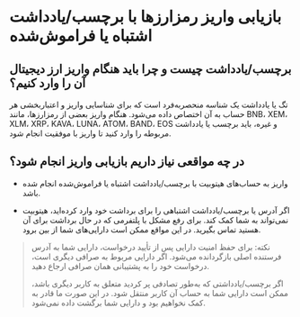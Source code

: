 # بازیابی واریز رمزارزها با برچسب/یادداشت اشتباه یا فراموش‌شده

## برچسب/یادداشت چیست و چرا باید هنگام واریز ارز دیجیتال آن را وارد کنیم؟

تگ یا یادداشت یک شناسه منحصربه‌فرد است که برای شناسایی واریز و اعتباربخشی هر حساب به آن اختصاص داده می‌شود. هنگام واریز بعضی از رمزارزها، مانند BNB، XEM، XLM، XRP، KAVA، LUNA، ATOM، BAND، EOS و غیره، باید برچسب یا یادداشت مربوطه را وارد کنید تا واریز با موفقیت انجام شود.

## در چه مواقعی نیاز داریم بازیابی واریز انجام شود؟

-	واریز به حساب‌های هیتوبیت با برچسب/یادداشت اشتباه یا فراموش‌شده انجام شده باشد.

-	اگر آدرس یا برچسب/یادداشت اشتباهی را برای برداشت خود وارد کرده‌اید، هیتوبیت نمی‌تواند به شما کمک کند. برای رفع مشکل با پلتفرمی که در حال برداشت برای آن هستید تماس بگیرید. در این مواقع ممکن است دارایی‌های شما از بین برود.


> نکته:
	برای حفظ امنیت دارایی پس از تأیید درخواست، دارایی شما به آدرس فرستنده اصلی بازگردانده می‌شود. اگر دارایی مربوط به صرافی دیگری است، درخواست خود را به پشتیبانی همان صرافی ارجاع دهید.
>
>	اگر برچسب/یادداشتی که به‌طور تصادفی پر کردید متعلق به کاربر دیگری باشد، ممکن است دارایی شما به حساب آن کاربر منتقل شود. در این صورت ما قادر به کمک نخواهیم بود و دارایی شما برگشت داده نمی‌شود.
